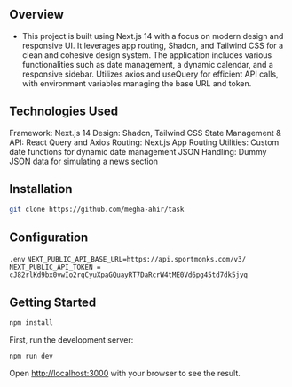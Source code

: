  ##   Overview

- This project is built using Next.js 14 with a focus on modern design and responsive UI. It leverages app routing, Shadcn, and Tailwind CSS for a clean and cohesive design system. The application includes various functionalities such as date management, a dynamic calendar, and a responsive sidebar.  Utilizes axios and useQuery for efficient API calls, with environment variables managing the base URL and token.

 ## Technologies Used
 
Framework: Next.js 14
Design: Shadcn, Tailwind CSS
State Management & API: React Query and Axios
Routing: Next.js App Routing
Utilities: Custom date functions for dynamic date management
JSON Handling: Dummy JSON data for simulating a news section


## Installation

```bash
git clone https://github.com/megha-ahir/task

```

## Configuration

```.env```
```NEXT_PUBLIC_API_BASE_URL=https://api.sportmonks.com/v3/```
```NEXT_PUBLIC_API_TOKEN = cJ82rlKd9bx0vwIo2rqCyuXpaGQuayRT7DaRcrW4tME0Vd6pg45td7dk5jyq```

 
## Getting Started

```bash
npm install

```

First, run the development server:

```bash
npm run dev

```

Open [http://localhost:3000](http://localhost:3000) with your browser to see the result.
